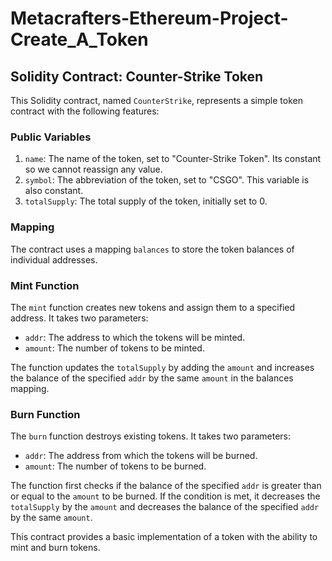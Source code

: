 # Metacrafters-Ethereum-Project-Create_A_Token

## Solidity Contract: Counter-Strike Token

This Solidity contract, named `CounterStrike`, represents a simple token contract with the following features:

### Public Variables
1. `name`: The name of the token, set to "Counter-Strike Token". Its constant so we cannot reassign any value.
2. `symbol`: The abbreviation of the token, set to "CSGO". This variable is also constant.
3. `totalSupply`: The total supply of the token, initially set to 0.

### Mapping
The contract uses a mapping `balances` to store the token balances of individual addresses.

### Mint Function
The `mint` function creates new tokens and assign them to a specified address. It takes two parameters:
- `addr`: The address to which the tokens will be minted.
- `amount`: The number of tokens to be minted.

The function updates the `totalSupply` by adding the `amount` and increases the balance of the specified `addr` by the same `amount` in the balances mapping.

### Burn Function
The `burn` function destroys existing tokens. It takes two parameters:
- `addr`: The address from which the tokens will be burned.
- `amount`: The number of tokens to be burned.

The function first checks if the balance of the specified `addr` is greater than or equal to the `amount` to be burned. If the condition is met, it decreases the `totalSupply` by the `amount` and decreases the balance of the specified `addr` by the same `amount`.

This contract provides a basic implementation of a token with the ability to mint and burn tokens.
